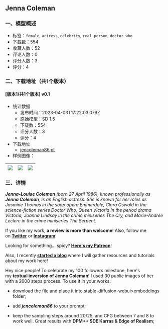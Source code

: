 ## Jenna Coleman
### 一、模型概述

- 标签：`female`, `actress`, `celebrity`, `real person`, `doctor who`
- 下载数：554
- 收藏人数：52
- 评论人数：0
- 评分人数：3
- 评分：4

### 二、下载地址（共1个版本）

#### [版本1/共1个版本] v0.1

- 统计数据
  - 发布时间：2023-04-03T17:22:03.076Z
  - 原始模型：SD 1.5
  - 下载数：554
  - 评分人数：3
  - 评分：4
- 下载地址
  - [jencoleman86.pt](https://civitai.com/api/download/models/31204)
- 样例图像：

| <img src="https://image.civitai.com/xG1nkqKTMzGDvpLrqFT7WA/14c1b6a1-c1ce-4dad-e891-cfba62b9fe00/width=450/354889.jpeg" /> | <img src="https://image.civitai.com/xG1nkqKTMzGDvpLrqFT7WA/3ba9d29f-98e9-4063-40d4-34ca70d79900/width=450/354887.jpeg" /> | <img src="https://image.civitai.com/xG1nkqKTMzGDvpLrqFT7WA/d26807c9-93e3-4a6f-6711-bbe9ed319200/width=450/354886.jpeg" /> |
| ---- | ---- | ---- |


### 三、详情
<p><strong><em>Jenna-Louise Coleman</em></strong><em> (born 27 April 1986), known professionally as </em><strong><em>Jenna Coleman</em></strong><em>, is an English actress. She is known for her roles as Jasmine Thomas in the soap opera Emmerdale, Clara Oswald in the science-fiction series Doctor Who, Queen Victoria in the period drama Victoria, Joanna Lindsay in the crime miniseries The Cry, and Marie-Andrée Leclerc in the crime miniseries The Serpent.</em></p><p>If you like my work, <strong>a review is more than welcome</strong>! Also, follow me on <a target="_blank" rel="ugc" href="https://twitter.com/itsoccidental"><strong>Twitter</strong></a> or <a target="_blank" rel="ugc" href="https://www.instagram.com/itsoccidental/"><strong>Instagram</strong></a>!</p><p>Looking for something... spicy? <a target="_blank" rel="ugc" href="https://patreon.com/Occidental"><strong>Here's my Patreon</strong></a>!</p><p>Also, I recently <a target="_blank" rel="ugc" href="https://occidental.ai/"><strong>started a blog</strong></a><strong> </strong>where I will gather resources and tutorials about my work here!</p><p>Hey nice people! To celebrate my 100 followers milestone, here's my <strong>textual inversion of Jenna Coleman</strong>! I used 30 public images of her with a 2000 steps process. To use it in your works:</p><ul><li><p>download the file and place it into stable-diffusion-webui&gt;embeddings folder;</p></li><li><p>add <strong><em>jencoleman86</em></strong> to your prompt;</p></li><li><p>keep the sampling steps around 20/25, and CFG between 7 and 8 to work well. Great results with <strong>DPM++ SDE Karras &amp; Edge of Realism</strong>;</p></li></ul>